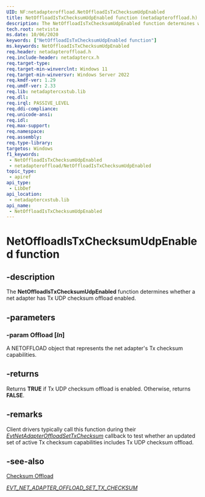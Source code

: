 ```yaml
---
UID: NF:netadapteroffload.NetOffloadIsTxChecksumUdpEnabled
title: NetOffloadIsTxChecksumUdpEnabled function (netadapteroffload.h)
description: The NetOffloadIsTxChecksumUdpEnabled function determines whether a net adapter has Tx UDP checksum offload enabled.
tech.root: netvista
ms.date: 10/06/2020
keywords: ["NetOffloadIsTxChecksumUdpEnabled function"]
ms.keywords: NetOffloadIsTxChecksumUdpEnabled
req.header: netadapteroffload.h
req.include-header: netadaptercx.h
req.target-type: 
req.target-min-winverclnt: Windows 11
req.target-min-winversvr: Windows Server 2022
req.kmdf-ver: 1.29
req.umdf-ver: 2.33 
req.lib: netadaptercxstub.lib
req.dll: 
req.irql: PASSIVE_LEVEL
req.ddi-compliance: 
req.unicode-ansi: 
req.idl: 
req.max-support: 
req.namespace: 
req.assembly: 
req.type-library: 
targetos: Windows
f1_keywords:
 - NetOffloadIsTxChecksumUdpEnabled
 - netadapteroffload/NetOffloadIsTxChecksumUdpEnabled
topic_type:
 - apiref
api_type:
 - LibDef
api_location:
 - netadaptercxstub.lib
api_name:
 - NetOffloadIsTxChecksumUdpEnabled
---
```


# NetOffloadIsTxChecksumUdpEnabled function


## -description

The **NetOffloadIsTxChecksumUdpEnabled** function determines whether a net adapter has Tx UDP checksum offload enabled.

## -parameters

### -param Offload [_In_]

A NETOFFLOAD object that represents the net adapter's Tx checksum capabilities.

## -returns

Returns **TRUE** if Tx UDP checksum offload is enabled. Otherwise, returns **FALSE**.

## -remarks

Client drivers typically call this function during their [*EvtNetAdapterOffloadSetTxChecksum*](../netadapteroffload/nc-netadapteroffload-evt_net_adapter_offload_set_tx_checksum.md) callback to test whether an updated set of active Tx checksum capabilities includes Tx UDP checksum offload.

## -see-also

[Checksum Offload](/windows-hardware/drivers/netcx/checksum-offload)

[*EVT_NET_ADAPTER_OFFLOAD_SET_TX_CHECKSUM*](../netadapteroffload/nc-netadapteroffload-evt_net_adapter_offload_set_tx_checksum.md)

